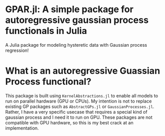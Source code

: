 # GPAR.jl: A simple package for autoregressive gaussian process functionals in Julia

A Julia package for modeling hysteretic data with Gaussian process regression!

# What is an autoregressive Guassian Process functional? 

This package is built using `KernelAbstractions.jl` to enable all models to run on parallel hardware (GPU or CPUs). My intention
is not to replace existing GP packages such as `AbstractGPs.jl` or `GaussianProcesses.jl`. Rather, I have a very specific usecase that 
requires a special kind of gaussian process and I need it to run on GPU. These packages are not compatible with GPU hardware, so 
this is my best crack at an implementation. 

